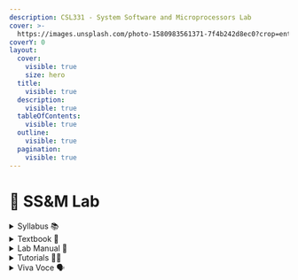 ```yaml
---
description: CSL331 - System Software and Microprocessors Lab
cover: >-
  https://images.unsplash.com/photo-1580983561371-7f4b242d8ec0?crop=entropy&cs=srgb&fm=jpg&ixid=M3wxOTcwMjR8MHwxfHNlYXJjaHwxfHxzb2Z0d2FyZSUyMGFuZCUyMG1pY3JvcHJvY2Vzc29yfGVufDB8fHx8MTcxOTA1MzA4OXww&ixlib=rb-4.0.3&q=85
coverY: 0
layout:
  cover:
    visible: true
    size: hero
  title:
    visible: true
  description:
    visible: true
  tableOfContents:
    visible: true
  outline:
    visible: true
  pagination:
    visible: true
---
```


# 🥼 SS\&M Lab

<details>

<summary>Syllabus 📚</summary>

[CSL331](https://drive.google.com/file/d/1vDK0cKqT9\_71hoBnZURAZ0Exz2MAPiFA/view?usp=drive\_link)👈

</details>

<details>

<summary>Textbook 📖</summary>

[SS\&M Lab Textbook](https://drive.google.com/drive/folders/18juSZArI4yRVtiKnUki5r33ZC6YUhrQ7?usp=drive\_link)👈

</details>

<details>

<summary>Lab Manual 📔</summary>

[SS\&M Record](https://drive.google.com/drive/folders/1FxbwnbgCy2TEX-OZcLOXPWkx4zZb2AB5?usp=drive\_link) 👈

</details>

<details>

<summary>Tutorials 🧑‍🏫</summary>

[Two Pass Assembler](https://youtu.be/Fy4U8h3HfyE?feature=shared) 👈

[Relocating Loader](https://youtu.be/bw5zFt-mLsA?feature=shared) 👈

</details>

<details>

<summary>Viva Voce 🗣️</summary>

[SS\&M Viva Qs](https://drive.google.com/drive/folders/1PU0ney8ulhYkNljRh9YandphS74NuOXR?usp=drive\_link) 👈

</details>
